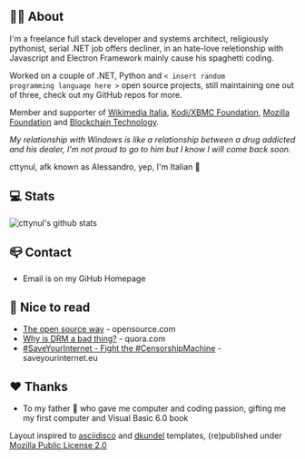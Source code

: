 ## 👨‍💻 About
I'm a freelance full stack developer and systems architect, religiously pythonist, serial .NET job offers decliner, in an hate-love reletionship with Javascript and Electron Framework mainly cause his spaghetti coding.

Worked on a couple of .NET, Python and <code>< insert random programming language here ></code> open source projects, still maintaining one out of three, check out my GitHub repos for more.
        
Member and supporter of <a class="undecorated" href="https://www.wikimedia.it/">Wikimedia Italia</a>, <a class="undecorated" href="https://kodi.tv/">Kodi/XBMC Foundation</a>, <a class="undecorated" href="https://foundation.mozilla.org/">Mozilla Foundation</a> and <a class="undecorated"  href="http://bfy.tw/1kSo">Blockchain Technology</a>.

<i>My relationship with Windows is like a relationship between a drug addicted and his dealer, I'm not proud to go to him but I know I will come back soon.</i>

cttynul, afk known as Alessandro, yep, I'm Italian 🍕

## 💻 Stats
![cttynul's github stats](https://github-readme-stats.vercel.app/api/top-langs/?username=cttynul&layout=compact&exclude_repo=needflix,m3d5-password-manager)

## 📪 Contact
- Email is on my GiHub Homepage

## 📰 Nice to read
<ul>
            <li><a href="https://opensource.com/open-source-way" rel="nofollow">The open source way</a> - opensource.com</li>
            <li><a href="https://www.quora.com/Why-is-DRM-a-bad-thing" rel="nofollow">Why is DRM a bad thing?</a> - quora.com</li>
            <li><a href="https://saveyourinternet.eu/" rel="nofollow">#SaveYourInternet - Fight the #CensorshipMachine</a> - saveyourinternet.eu</li>        
</ul>

## ❤️ Thanks
<ul>
          <li>To <content class="thanks">my father</content> 👨‍ who gave me computer and coding passion, gifting me my first computer and Visual Basic 6.0 book</li>
</ul>        

<p>Layout inspired to <a href=https://github.com/asciidisco/about.me>asciidisco</a> and <a href="https://github.com/dkundel/about-me">dkundel</a> templates, (re)published under <a href="https://github.com/cttynul/cttynul.github.io/blob/master/LICENSE">Mozilla Public License 2.0</a></p>

